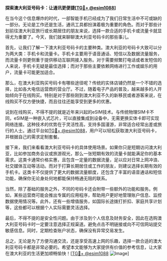 **探索澳大利亚号码卡：让通讯更便捷[[TG💪+ @esim1088](https://t.me/s/esim1088)]**

在当今这个信息爆炸的时代，一部智能手机已经成为了我们日常生活中不可或缺的一部分。无论是工作还是生活，通讯工具都扮演着极为重要的角色。而对于那些计划前往澳大利亚旅行或长期居住的朋友来说，选择一款合适的手机卡或流量卡就显得尤为重要了。今天，我们就来聊聊澳大利亚号码卡的那些事儿。

首先，让我们了解一下澳大利亚号码卡的主要种类。澳大利亚的号码卡大致可以分为两大类：手机卡和流量卡。手机卡主要用于语音通话、短信以及数据流量服务，而流量卡则更侧重于提供移动互联网接入服务。对于需要频繁打电话或者发短信的人来说，手机卡无疑是最佳选择；而对于那些主要依赖网络进行工作或娱乐的用户，流量卡可能更加适合。

那么，在澳大利亚购买号码卡有哪些途径呢？传统的实体店铺仍然是一个不错的选择，比如各大电信运营商的营业厅。不过，随着电子产品的普及，越来越多的人开始倾向于在线购买。特别是对于那些刚到澳大利亚不久的新移民或者游客来说，在线购买不仅方便快捷，而且往往还能享受到更多的优惠。

说到在线购买，不得不提的就是近年来兴起的eSIM技术。与传统物理SIM卡不同，eSIM是一种嵌入式芯片，可以直接集成到设备中，无需更换实体卡即可实现网络连接。这种技术的优势在于灵活性高，支持多国漫游，非常适合经常出差或旅行的人士。通过平台如[TG💪+ @esim1088](https://t.me/s/esim1088)，用户可以轻松获取澳大利亚号码卡，并根据自己的需求定制套餐。

接下来，我们来看看澳大利亚号码卡的具体使用场景。如果你只是短期访问澳大利亚，比如参加商务会议或旅游观光，那么一张短期有效的流量卡就能满足你的基本需求。这类卡通常价格实惠，且包含一定量的数据流量，足以应对日常上网冲浪、社交媒体互动等活动。而对于打算长期居住或工作的朋友，则建议选择长期有效的手机卡。这类卡不仅提供了更大的数据流量额度，还包含了丰富的语音通话和短信功能，确保你无论身处何地都能保持畅通无阻的联系。

当然，除了基础的服务之外，不同的号码卡还会附带一些额外的功能和服务。例如，某些运营商可能会推出专属的应用程序，帮助用户更好地管理账户信息、监控数据使用情况等。此外，还有一些增值服务，如国际长途拨打折扣、家庭共享计划等，这些都可以根据个人实际需要灵活选择。

最后，不得不提的是安全性问题。由于涉及到个人信息及财务安全，因此在选购澳大利亚号码卡时一定要注意选择正规渠道。避免点击不明链接或向不可信网站提交敏感信息。同时，定期检查账户状态，确保没有异常交易发生。

总之，无论是为了方便沟通交流，还是享受高速上网的乐趣，选择一款合适的澳大利亚号码卡都是非常必要的。希望本文能够为大家提供有价值的参考信息，让大家在澳大利亚的生活更加顺畅愉快！[[TG💪+ @esim1088](https://t.me/s/esim1088) ![Image](https://i.postimg.cc/4NQfJmqS/Snipaste-2025-05-13-00-14-12.png)]